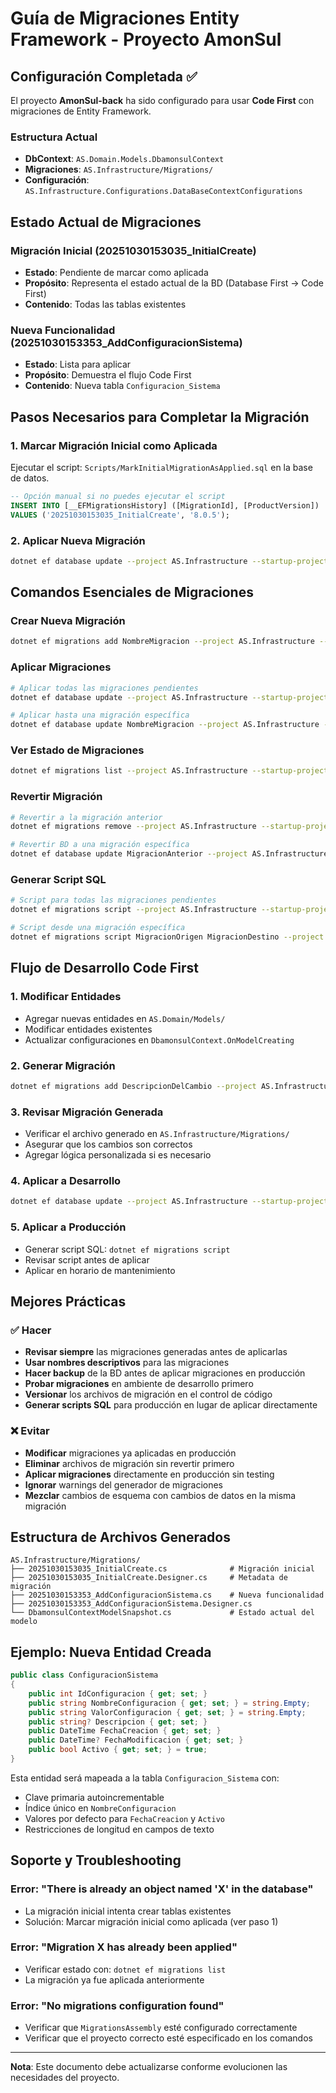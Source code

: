 # Guía de Migraciones Entity Framework - Proyecto AmonSul

## Configuración Completada ✅

El proyecto **AmonSul-back** ha sido configurado para usar **Code First** con migraciones de Entity Framework. 

### Estructura Actual
- **DbContext**: `AS.Domain.Models.DbamonsulContext`
- **Migraciones**: `AS.Infrastructure/Migrations/`
- **Configuración**: `AS.Infrastructure.Configurations.DataBaseContextConfigurations`

## Estado Actual de Migraciones

### Migración Inicial (20251030153035_InitialCreate)
- **Estado**: Pendiente de marcar como aplicada
- **Propósito**: Representa el estado actual de la BD (Database First → Code First)
- **Contenido**: Todas las tablas existentes

### Nueva Funcionalidad (20251030153353_AddConfiguracionSistema)
- **Estado**: Lista para aplicar
- **Propósito**: Demuestra el flujo Code First
- **Contenido**: Nueva tabla `Configuracion_Sistema`

## Pasos Necesarios para Completar la Migración

### 1. Marcar Migración Inicial como Aplicada
Ejecutar el script: `Scripts/MarkInitialMigrationAsApplied.sql` en la base de datos.

```sql
-- Opción manual si no puedes ejecutar el script
INSERT INTO [__EFMigrationsHistory] ([MigrationId], [ProductVersion]) 
VALUES ('20251030153035_InitialCreate', '8.0.5');
```

### 2. Aplicar Nueva Migración
```bash
dotnet ef database update --project AS.Infrastructure --startup-project AS.API
```

## Comandos Esenciales de Migraciones

### Crear Nueva Migración
```bash
dotnet ef migrations add NombreMigracion --project AS.Infrastructure --startup-project AS.API
```

### Aplicar Migraciones
```bash
# Aplicar todas las migraciones pendientes
dotnet ef database update --project AS.Infrastructure --startup-project AS.API

# Aplicar hasta una migración específica
dotnet ef database update NombreMigracion --project AS.Infrastructure --startup-project AS.API
```

### Ver Estado de Migraciones
```bash
dotnet ef migrations list --project AS.Infrastructure --startup-project AS.API
```

### Revertir Migración
```bash
# Revertir a la migración anterior
dotnet ef migrations remove --project AS.Infrastructure --startup-project AS.API

# Revertir BD a una migración específica
dotnet ef database update MigracionAnterior --project AS.Infrastructure --startup-project AS.API
```

### Generar Script SQL
```bash
# Script para todas las migraciones pendientes
dotnet ef migrations script --project AS.Infrastructure --startup-project AS.API

# Script desde una migración específica
dotnet ef migrations script MigracionOrigen MigracionDestino --project AS.Infrastructure --startup-project AS.API
```

## Flujo de Desarrollo Code First

### 1. Modificar Entidades
- Agregar nuevas entidades en `AS.Domain/Models/`
- Modificar entidades existentes
- Actualizar configuraciones en `DbamonsulContext.OnModelCreating`

### 2. Generar Migración
```bash
dotnet ef migrations add DescripcionDelCambio --project AS.Infrastructure --startup-project AS.API
```

### 3. Revisar Migración Generada
- Verificar el archivo generado en `AS.Infrastructure/Migrations/`
- Asegurar que los cambios son correctos
- Agregar lógica personalizada si es necesario

### 4. Aplicar a Desarrollo
```bash
dotnet ef database update --project AS.Infrastructure --startup-project AS.API
```

### 5. Aplicar a Producción
- Generar script SQL: `dotnet ef migrations script`
- Revisar script antes de aplicar
- Aplicar en horario de mantenimiento

## Mejores Prácticas

### ✅ Hacer
- **Revisar siempre** las migraciones generadas antes de aplicarlas
- **Usar nombres descriptivos** para las migraciones
- **Hacer backup** de la BD antes de aplicar migraciones en producción
- **Probar migraciones** en ambiente de desarrollo primero
- **Versionar** los archivos de migración en el control de código
- **Generar scripts SQL** para producción en lugar de aplicar directamente

### ❌ Evitar
- **Modificar** migraciones ya aplicadas en producción
- **Eliminar** archivos de migración sin revertir primero
- **Aplicar migraciones** directamente en producción sin testing
- **Ignorar** warnings del generador de migraciones
- **Mezclar** cambios de esquema con cambios de datos en la misma migración

## Estructura de Archivos Generados

```
AS.Infrastructure/Migrations/
├── 20251030153035_InitialCreate.cs              # Migración inicial
├── 20251030153035_InitialCreate.Designer.cs     # Metadata de migración
├── 20251030153353_AddConfiguracionSistema.cs    # Nueva funcionalidad
├── 20251030153353_AddConfiguracionSistema.Designer.cs
└── DbamonsulContextModelSnapshot.cs             # Estado actual del modelo
```

## Ejemplo: Nueva Entidad Creada

```csharp
public class ConfiguracionSistema
{
    public int IdConfiguracion { get; set; }
    public string NombreConfiguracion { get; set; } = string.Empty;
    public string ValorConfiguracion { get; set; } = string.Empty;
    public string? Descripcion { get; set; }
    public DateTime FechaCreacion { get; set; }
    public DateTime? FechaModificacion { get; set; }
    public bool Activo { get; set; } = true;
}
```

Esta entidad será mapeada a la tabla `Configuracion_Sistema` con:
- Clave primaria autoincrementable
- Índice único en `NombreConfiguracion`
- Valores por defecto para `FechaCreacion` y `Activo`
- Restricciones de longitud en campos de texto

## Soporte y Troubleshooting

### Error: "There is already an object named 'X' in the database"
- La migración inicial intenta crear tablas existentes
- Solución: Marcar migración inicial como aplicada (ver paso 1)

### Error: "Migration X has already been applied"
- Verificar estado con: `dotnet ef migrations list`
- La migración ya fue aplicada anteriormente

### Error: "No migrations configuration found"
- Verificar que `MigrationsAssembly` esté configurado correctamente
- Verificar que el proyecto correcto esté especificado en los comandos

---

**Nota**: Este documento debe actualizarse conforme evolucionen las necesidades del proyecto.